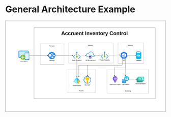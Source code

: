 # General Architecture Example

![General Architecture Example](./Diagrams/2-GeneralArchitectureExample.png)